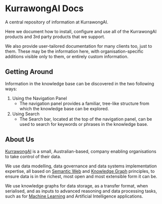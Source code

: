 <h1>KurrawongAI Docs</h1>

A central repository of information at KurrawongAI.

Here we document how to install, configure and use all of the KurrawongAI products and 3rd party products that we support.

We also provide user-tailored documentation for many clients too, just to them. These may be the information here, with organisation-specific additions visible only to them, or entirely custom information.

## Getting Around

Information in the knowledge base can be discovered in the two following ways:

1. Using the Navigation Panel
    - The navigation panel provides a familiar, tree-like structure from which the knowledge base can be explored.
2. Using Search
    - The Search bar, located at the top of the navigation panel, can be used to search for keywords or phrases in the knowledge base.

## About Us

[KurrawongAI](https://kurrawong.ai) is a small, Australian-based, company enabling organisations to take control of their data.

We use data modelling, data governance and data systems implementation expertise, all based on [Semantic Web](https://www.w3.org/standards/semanticweb/) and [Knowledge Graph](https://en.wikipedia.org/wiki/Knowledge_graph) principles, to ensure data is in the richest, most open and most extensible form it can be.

We use knowledge graphs for data storage, as a transfer format, when serialised, and as inputs to advanced reasoning and data processing tasks, such as for [Machine Learning](https://en.wikipedia.org/wiki/Machine_learning) and Artificial Intelligence applications.